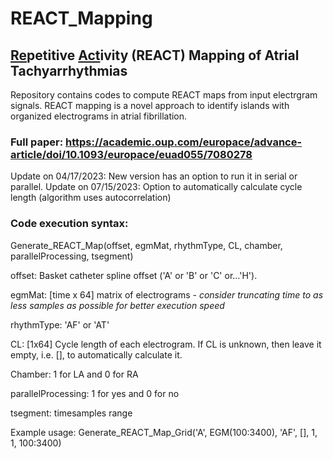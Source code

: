 # REACT_Mapping
## <ins>Re</ins>petitive <ins>Act</ins>ivity (REACT) Mapping of Atrial Tachyarrhythmias
Repository contains codes to compute REACT maps from input electrgram signals. REACT mapping is a novel approach to identify islands with organized electrograms in atrial fibrillation.

### Full paper: https://academic.oup.com/europace/advance-article/doi/10.1093/europace/euad055/7080278 

Update on 04/17/2023: New version has an option to run it in serial or parallel.
Update on 07/15/2023: Option to automatically calculate cycle length (algorithm uses autocorrelation)

### Code execution syntax: 

Generate_REACT_Map(offset, egmMat, rhythmType, CL, chamber, parallelProcessing, tsegment)

offset: Basket catheter spline offset ('A' or 'B' or 'C' or...'H'). 

egmMat: [time x 64] matrix of electrograms - *consider truncating time to as less samples as possible for better execution speed*

rhythmType: 'AF' or 'AT'

CL: [1x64] Cycle length of each electrogram. If CL is unknown, then leave it empty, i.e. [], to automatically calculate it.

Chamber: 1 for LA and 0 for RA

parallelProcessing: 1 for yes and 0 for no

tsegment: timesamples range

Example usage: Generate_REACT_Map_Grid('A', EGM(100:3400), 'AF', [], 1, 1, 100:3400)


